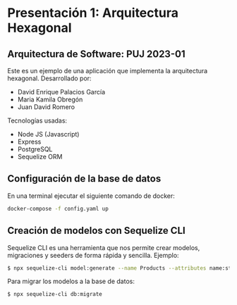 # Presentación 1: Arquitectura Hexagonal
## Arquitectura de Software: PUJ 2023-01
Este es un ejemplo de una aplicación que implementa la arquitectura hexagonal.
Desarrollado por:
- David Enrique Palacios García
- Maria Kamila Obregón
- Juan David Romero

Tecnologías usadas:
- Node JS (Javascript)
- Express
- PostgreSQL
- Sequelize ORM

## Configuración de la base de datos
En una terminal ejecutar el siguiente comando de docker:
```bash
docker-compose -f config.yaml up
```

## Creación de modelos con Sequelize CLI
Sequelize CLI es una herramienta que nos permite crear modelos, migraciones y seeders de forma rápida y sencilla.
Ejemplo:

```bash
$ npx sequelize-cli model:generate --name Products --attributes name:string,color:string,size:string,brand:string
```
Para migrar los modelos a la base de datos:

```bash
$ npx sequelize-cli db:migrate
```
